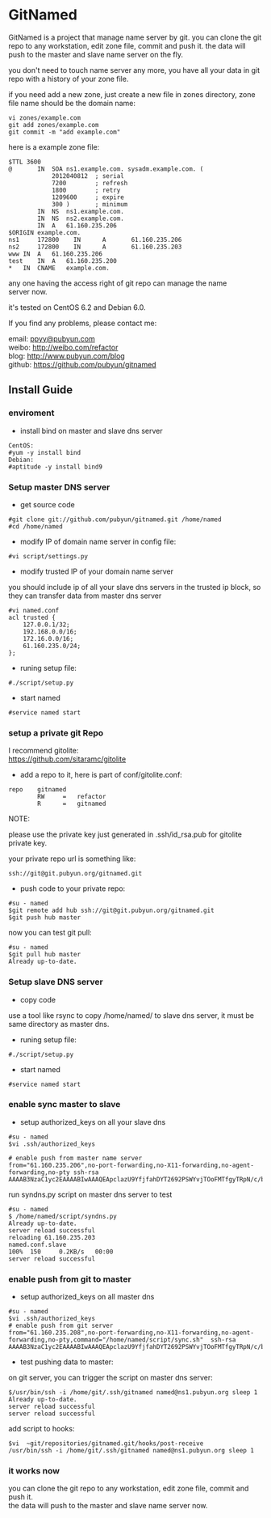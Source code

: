 GitNamed
========

GitNamed is a project that manage name server by git. you can clone
the git repo to any workstation, edit zone file, commit and push it.
the data will push to the master and slave name server on the fly.  

you don't need to touch name server any more, you have all your
data in git repo with a history of your zone file.  

if you need add a new zone, just create a new file in zones directory,
zone file name should be the domain name:

```
vi zones/example.com
git add zones/example.com
git commit -m "add example.com"
```

here is a example zone file:

```
$TTL 3600
@ 		IN	SOA	ns1.example.com. sysadm.example.com. (
			2012040812	; serial
			7200		; refresh
			1800		; retry
			1209600		; expire
			300 )		; minimum
		IN	NS	ns1.example.com.
		IN	NS	ns2.example.com.
		IN	A	61.160.235.206
$ORIGIN example.com.
ns1     172800    IN      A       61.160.235.206
ns2     172800    IN      A       61.160.235.203
www	IN	A   61.160.235.206
test	IN	A   61.160.235.200
*	IN	CNAME   example.com.
```

any one having the access right of git repo can manage the name  
server now.


it's tested on CentOS 6.2 and Debian 6.0.

If you find any problems, please contact me:

email: ppyy@pubyun.com  
weibo: http://weibo.com/refactor  
blog: http://www.pubyun.com/blog  
github: https://github.com/pubyun/gitnamed  


Install Guide
-------------

### enviroment 

* install bind  on master and slave dns server

```
CentOS:
#yum -y install bind
Debian:
#aptitude -y install bind9
```

### Setup master DNS server

* get source code

```
#git clone git://github.com/pubyun/gitnamed.git /home/named
#cd /home/named
```

* modify IP of domain name server in config file:  

```
#vi script/settings.py
```

* modify trusted IP of your domain name server

you should include ip of all your slave dns servers in the trusted
ip block, so they can transfer data from master dns server

```
#vi named.conf
acl trusted {
    127.0.0.1/32;
    192.168.0.0/16;
    172.16.0.0/16;
    61.160.235.0/24;
};
```

* runing setup file:

```
#./script/setup.py 
```

* start named

```
#service named start
```

### setup a private git Repo

I recommend gitolite:  
https://github.com/sitaramc/gitolite

* add a repo to it, here is part of conf/gitolite.conf:

```
repo    gitnamed
        RW     =   refactor
        R      =   gitnamed
```

NOTE:

please use the private key just generated in .ssh/id_rsa.pub for gitolite private key.

your private repo url is something like:

    ssh://git@git.pubyun.org/gitnamed.git

* push code to your private repo:

```
#su - named
$git remote add hub ssh://git@git.pubyun.org/gitnamed.git
$git push hub master
```

now you can test git pull:

```
#su - named
$git pull hub master
Already up-to-date.
```

### Setup slave DNS server

* copy code 

use a tool like rsync to copy /home/named/ to slave dns server, it must be same directory
as master dns.

* runing setup file:

```
#./script/setup.py 
```

* start named

```
#service named start
```

### enable sync master to slave

* setup authorized_keys on all your slave dns

```
#su - named
$vi .ssh/authorized_keys 

# enable push from master name server
from="61.160.235.206",no-port-forwarding,no-X11-forwarding,no-agent-forwarding,no-pty ssh-rsa AAAAB3NzaC1yc2EAAAABIwAAAQEApclazU9YfjfahDYT2692PSWYvjTOoFMTfgyTRpN/c/bq+GNPrC9hBunpVrhHyQ439t3Zj4VIEweY4AOTRstf94+IRp7BvYC8etb4x+M7oPbsa0JQGnfFIYrzpo7e2+t3+i1VfRgO4OtqrQTwuB45a+8zL8uHV6rK1vbDNUKdfiO7NRmCQoelhWgREUJkhYn00NCQyUUhcBB+MtP4mk4vHHKT2ZdAU/DeNL5cKbet90t871enIrfOMxkIRiCRA5SLJVQp9vWlmfo2Da79DVjWohKIrngF6ydJ7zJd3Izw0bVt7ZoawvTfQhuIPdAd6bJ95kOYzoJbFjin0wY8ZF6Qkw== 
```

run syndns.py script on master dns server to test

```
#su - named
$ /home/named/script/syndns.py 
Already up-to-date.
server reload successful
reloading 61.160.235.203
named.conf.slave                                                                                                                               100%  150     0.2KB/s   00:00    
server reload successful
```

### enable push from git to master

* setup authorized_keys on all master dns

```
#su - named
$vi .ssh/authorized_keys 
# enable push from git server
from="61.160.235.208",no-port-forwarding,no-X11-forwarding,no-agent-forwarding,no-pty,command="/home/named/script/sync.sh"  ssh-rsa AAAAB3NzaC1yc2EAAAABIwAAAQEApclazU9YfjfahDYT2692PSWYvjTOoFMTfgyTRpN/c/bq+GNPrC9hBunpVrhHyQ439t3Zj4VIEweY4AOTRstf94+IRp7BvYC8etb4x+M7oPbsa0JQGnfFIYrzpo7e2+t3+i1VfRgO4OtqrQTwuB45a+8zL8uHV6rK1vbDNUKdfiO7NRmCQoelhWgREUJkhYn00NCQyUUhcBB+MtP4mk4vHHKT2ZdAU/DeNL5cKbet90t871enIrfOMxkIRiCRA5SLJVQp9vWlmfo2Da79DVjWohKIrngF6ydJ7zJd3Izw0bVt7ZoawvTfQhuIPdAd6bJ95kOYzoJbFjin0wY8ZF6Qkw== 
```

* test pushing data to master:

on git server, you can trigger the script on master dns server:

```
$/usr/bin/ssh -i /home/git/.ssh/gitnamed named@ns1.pubyun.org sleep 1
Already up-to-date.
server reload successful
server reload successful
```

add script to hooks:

```
$vi  ~git/repositories/gitnamed.git/hooks/post-receive
/usr/bin/ssh -i /home/git/.ssh/gitnamed named@ns1.pubyun.org sleep 1
```

### it works now

you can clone the git repo to any workstation, edit zone file, commit and push it.  
the data will push to the master and slave name server now.

